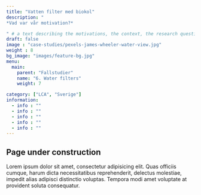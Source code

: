 ```yaml
---
title: "Vatten filter med biokol"
description: "
*Vad var vår motivation?*

" # a text describing the motivations, the context, the research questions, attratively
draft: false
image : "case-studies/pexels-james-wheeler-water-view.jpg"
weight : 8
bg_image: "images/feature-bg.jpg"
menu:
  main:
    parent: "Fallstudier"
    name: "6. Water filters"
    weight: 7

category: ["LCA", "Sverige"]
information:
  - info : ""
  - info : ""
  - info : ""
  - info : ""
  - info : ""
---
```


## Page under construction 

Lorem ipsum dolor sit amet, consectetur adipisicing elit. Quas officiis cumque, harum dicta necessitatibus
reprehenderit, delectus molestiae, impedit alias adipisci distinctio voluptas. Tempora modi amet voluptate
at provident soluta consequatur.
